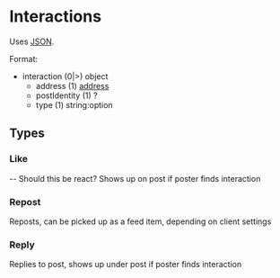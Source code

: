 # Interactions
Uses [JSON](https://www.json.org/).

Format:
 - interaction (0|>) object
	 - address (1) [address](address.md)
	 - postIdentity (1) ?
	 - type (1) string:option

## Types
### Like
-- Should this be react?
Shows up on post if poster finds interaction
### Repost
Reposts, can be picked up as a feed item, depending on client settings
### Reply
Replies to post, shows up under post if poster finds interaction
<!--stackedit_data:
eyJoaXN0b3J5IjpbMTUzMTAyMTMyOV19
-->